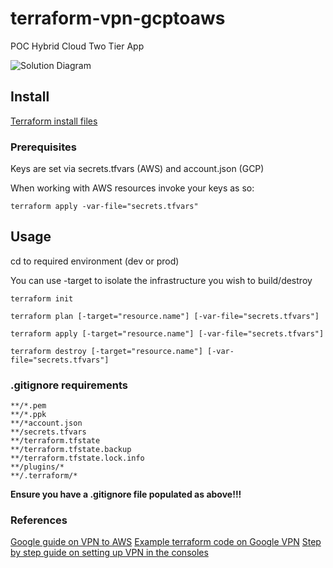 # terraform-vpn-gcptoaws

POC Hybrid Cloud Two Tier App

![Solution Diagram](diagram.jpg)

## Install

[Terraform install files](https://www.terraform.io/downloads.html)

### Prerequisites

Keys are set via secrets.tfvars (AWS) and account.json (GCP)

When working with AWS resources invoke your keys as so: 

```
terraform apply -var-file="secrets.tfvars"

```

## Usage 

cd to required environment (dev or prod)

You can use -target to isolate the infrastructure you wish to build/destroy


```
terraform init

terraform plan [-target="resource.name"] [-var-file="secrets.tfvars"]

terraform apply [-target="resource.name"] [-var-file="secrets.tfvars"]

terraform destroy [-target="resource.name"] [-var-file="secrets.tfvars"]

```

### .gitignore requirements

```
**/*.pem
**/*.ppk
**/*account.json
**/secrets.tfvars
**/terraform.tfstate
**/terraform.tfstate.backup
**/terraform.tfstate.lock.info
**/plugins/*
**/.terraform/*

```

**Ensure you have a .gitignore file populated as above!!!**

### References

[Google guide on VPN to AWS](https://cloud.google.com/solutions/automated-network-deployment-multicloud)
[Example terraform code on Google VPN](https://github.com/GoogleCloudPlatform/autonetdeploy-multicloudvpn)
[Step by step guide on setting up VPN in the consoles](https://jumpcloud.com/engineering-blog/connect-gce-and-aws/)
